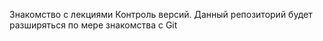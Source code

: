 Знакомство с лекциями Контроль версий. Данный репозиторий будет разширяться по мере знакомства с Git